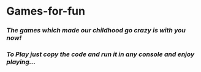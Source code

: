 # Games-for-fun
<h3><i>The games which made our childhood go crazy is with you now!</i></h3>

<h3><i>To Play just copy the code and run it in any console and enjoy playing...</i></h3>
